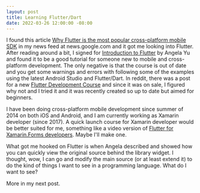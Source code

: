 ```yaml
---
layout: post
title: Learning Flutter/Dart
date: 2022-03-26 12:00:00 -08:00
---
```


I found this article [Why Flutter is the most popular cross-platform mobile SDK](https://stackoverflow.blog/2022/02/21/why-flutter-is-the-most-popular-cross-platform-mobile-sdk/) in my news feed at news.google.com and it got me looking into Flutter.  After reading around a bit, I signed for [Introduction to Flutter](https://www.appbrewery.co/p/intro-to-flutter) by Angela Yu and found it to be a good tutorial for someone new to mobile and cross-platform development.  The only negative is that the course is out of date and you get some warnings and errors with following some of the examples using the latest Android Studio and Flutter/Dart.
In reddit, there was a post for a new [Flutter Development Course](https://www.udemy.com/course/dart-flutter-the-complete-flutter-development-course/) and since it was on sale, I figured why not and I tried it and it was recently created so up to date but aimed for beginners.

I have been doing cross-platform mobile development since summer of 2014 on both iOS and Android, and I am currently working as Xamarin developer (since 2017).  A quick launch course for Xamarin developer would be better suited for me, something like a video version of [Flutter for Xamarin.Forms developers](https://docs.flutter.dev/get-started/flutter-for/xamarin-forms-devs).  Maybe I'll make one.

What got me hooked on Flutter is when Angela described and showed how you can quickly view the original source behind the library widget.  I thought, wow, I can go and modify the main source (or at least extend it) to do the kind of things I want to see in a programming language.  What do I want to see?

More in my next post.
